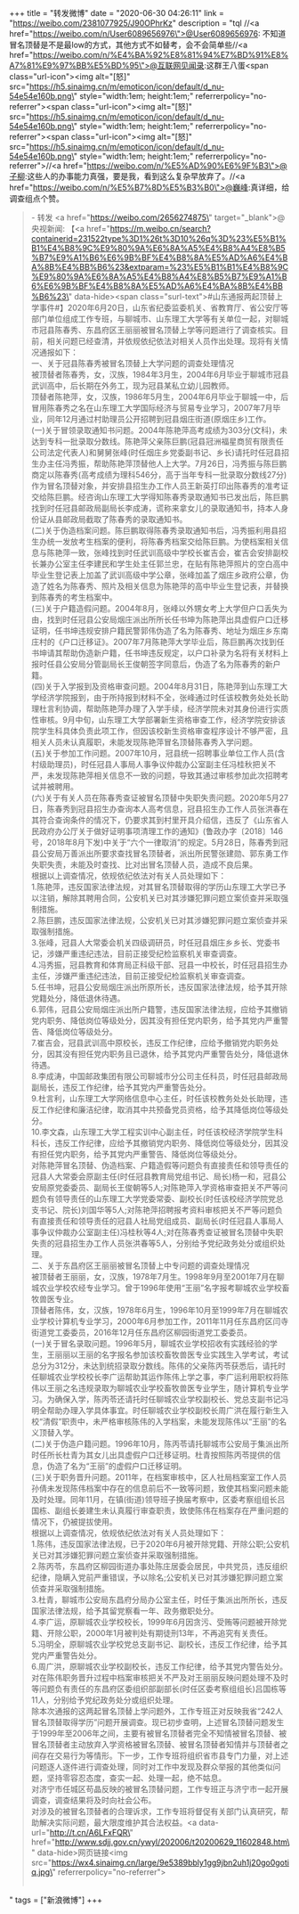 +++
title = "转发微博"
date = "2020-06-30 04:26:11"
link = "https://weibo.com/2381077925/J90OPhrKz"
description = "tql //<a href=\"https://weibo.com/n/User6089656976\">@User6089656976</a>: 不知道冒名顶替是不是最low的方式，其他方式不如替考，会不会简单些//<a href=\"https://weibo.com/n/%E4%BA%92%E8%81%94%E7%BD%91%E8%A7%81%E9%97%BB%E5%BD%95\">@互联网见闻录</a>:这群王八蛋<span class=\"url-icon\"><img alt=\"[怒]\" src=\"https://h5.sinaimg.cn/m/emoticon/icon/default/d_nu-54e54e160b.png\" style=\"width:1em; height:1em;\" referrerpolicy=\"no-referrer\"></span><span class=\"url-icon\"><img alt=\"[怒]\" src=\"https://h5.sinaimg.cn/m/emoticon/icon/default/d_nu-54e54e160b.png\" style=\"width:1em; height:1em;\" referrerpolicy=\"no-referrer\"></span><span class=\"url-icon\"><img alt=\"[怒]\" src=\"https://h5.sinaimg.cn/m/emoticon/icon/default/d_nu-54e54e160b.png\" style=\"width:1em; height:1em;\" referrerpolicy=\"no-referrer\"></span>//<a href=\"https://weibo.com/n/%E5%AD%90%E6%9F%B3\">@子柳</a>:这些人的办事能力真强，要是我，看到这么复杂早放弃了。//<a href=\"https://weibo.com/n/%E5%B7%8D%E5%B3%B0\">@巍峰</a>:真详细，给调查组点个赞。<br><blockquote> - 转发 <a href=\"https://weibo.com/2656274875\" target=\"_blank\">@央视新闻</a>: 【<a href=\"https://m.weibo.cn/search?containerid=231522type%3D1%26t%3D10%26q%3D%23%E5%B1%B1%E4%B8%9C%E9%80%9A%E6%8A%A5%E4%B8%A4%E8%B5%B7%E9%A1%B6%E6%9B%BF%E4%B8%8A%E5%AD%A6%E4%BA%8B%E4%BB%B6%23&extparam=%23%E5%B1%B1%E4%B8%9C%E9%80%9A%E6%8A%A5%E4%B8%A4%E8%B5%B7%E9%A1%B6%E6%9B%BF%E4%B8%8A%E5%AD%A6%E4%BA%8B%E4%BB%B6%23\" data-hide><span class=\"surl-text\">#山东通报两起顶替上学事件#</span></a>】2020年6月20日，山东省纪委监委机关、省教育厅、省公安厅等部门单位组成工作专班，与聊城市、山东理工大学等有关单位一起，对聊城市冠县陈春秀、东昌府区王丽丽被冒名顶替上学等问题进行了调查核实。目前，相关问题已经查清，并依规依纪依法对相关人员作出处理。现将有关情况通报如下：<br>一、关于冠县陈春秀被冒名顶替上大学问题的调查处理情况<br>被顶替者陈春秀，女，汉族，1984年3月生，2004年6月毕业于聊城市冠县武训高中，后长期在外务工，现为冠县某私立幼儿园教师。<br>顶替者陈艳萍，女，汉族，1986年5月生，2004年6月毕业于聊城一中，后冒用陈春秀之名在山东理工大学国际经济与贸易专业学习，2007年7月毕业，同年12月通过村助理员公开招聘到冠县烟庄街道(原烟庄乡)工作。<br>(一)关于冒领录取通知书问题。2004年陈艳萍高考成绩为303分(文科)，未达到专科一批录取分数线。陈艳萍父亲陈巨鹏(冠县冠洲福星商贸有限责任公司法定代表人)和舅舅张峰(时任烟庄乡党委副书记、乡长)请托时任冠县招生办主任冯秀振，帮助陈艳萍顶替他人上大学。7月26日，冯秀振与陈巨鹏商定以陈春秀(高考成绩为理科546分，高于当年专科一批录取分数线27分)作为冒名顶替对象，并安排县招生办工作人员王新英打印出陈春秀的准考证交给陈巨鹏。经咨询山东理工大学得知陈春秀录取通知书已发出后，陈巨鹏找到时任冠县邮政局副局长李成涛，谎称来拿女儿的录取通知书，持本人身份证从县邮政局截取了陈春秀的录取通知书。<br>(二)关于伪造档案问题。陈巨鹏取得陈春秀录取通知书后，冯秀振利用县招生办统一发放考生档案的便利，将陈春秀档案交给陈巨鹏。为使档案相关信息与陈艳萍一致，张峰找到时任武训高级中学校长崔吉会，崔吉会安排副校长兼办公室主任李建民和学生处主任郭兰忠，在贴有陈艳萍照片的空白高中毕业生登记表上加盖了武训高级中学公章，张峰加盖了烟庄乡政府公章，伪造了姓名为陈春秀、照片及相关信息为陈艳萍的高中毕业生登记表，并替换到陈春秀的考生档案中。<br>(三)关于户籍造假问题。2004年8月，张峰以外甥女考上大学但户口丢失为由，找到时任冠县公安局烟庄派出所所长任书坤为陈艳萍出具虚假户口迁移证明，任书坤违规安排户籍民警郭伟伪造了名为陈春秀、地址为烟庄乡东南庄村的《户口迁移证》。2007年7月陈艳萍大学毕业后，陈巨鹏再次找到任书坤请其帮助伪造新户籍，任书坤违反规定，以户口补录为名将有关材料上报时任县公安局分管副局长王俊朝签字同意后，伪造了名为陈春秀的新户籍。<br>(四)关于入学报到及资格审查问题。2004年8月31日，陈艳萍到山东理工大学经济学院报到，由于所持报到材料不全，张峰通过时任该校教务处处长助理杜言利协调，帮助陈艳萍办理了入学手续，经济学院未对其身份进行实质性审核。9月中旬，山东理工大学部署新生资格审查工作，经济学院安排该院学生科具体负责此项工作，但因该校新生资格审查程序设计不够严密，且相关人员未认真履职，未能发现陈艳萍冒名顶替陈春秀入学问题。<br>(五)关于参加工作问题。2007年10月，冠县统一招聘事业单位工作人员(含村级助理员)，时任冠县人事局人事争议仲裁办公室副主任冯桂秋把关不严，未发现陈艳萍相关信息不一致的问题，导致其通过审核参加此次招聘考试并被聘用。<br>(六)关于有关人员在陈春秀查证被冒名顶替中失职失责问题。2020年5月27日，陈春秀到冠县招生办查询本人高考信息，冠县招生办工作人员张洪春在其符合查询条件的情况下，仍要求其到村里开具介绍信，违反了《山东省人民政府办公厅关于做好证明事项清理工作的通知》(鲁政办字〔2018〕146号，2018年8月下发)中关于“六个一律取消”的规定。5月28日，陈春秀到冠县公安局万善派出所要求查找冒名顶替者，派出所民警张建勋、郭东勇工作失职失责，未能及时查找、比对出冒名顶替人员，造成不良后果。<br>根据以上调查情况，依规依纪依法对有关人员处理如下：<br>1.陈艳萍，违反国家法律法规，对其冒名顶替取得的学历山东理工大学已予以注销，解除其聘用合同，公安机关已对其涉嫌犯罪问题立案侦查并采取强制措施。<br>2.陈巨鹏，违反国家法律法规，公安机关已对其涉嫌犯罪问题立案侦查并采取强制措施。<br>3.张峰，冠县人大常委会机关四级调研员，时任冠县烟庄乡乡长、党委书记，涉嫌严重违纪违法，目前正接受纪检监察机关审查调查。<br>4.冯秀振，冠县教育和体育局正科级干部、冠县一中校长，时任冠县招生办主任，涉嫌严重违纪违法，目前正接受纪检监察机关审查调查。<br>5.任书坤，冠县公安局烟庄派出所原所长，违反国家法律法规，给予其开除党籍处分，降低退休待遇。<br>6.郭伟，冠县公安局烟庄派出所户籍警，违反国家法律法规，应给予其撤销党内职务、降低岗位等级处分，因其没有担任党内职务，给予其党内严重警告、降低岗位等级处分。<br>7.崔吉会，冠县武训高中原校长，违反工作纪律，应给予撤销党内职务处分，因其没有担任党内职务且已退休，给予其党内严重警告处分，降低退休待遇。<br>8.李成涛，中国邮政集团有限公司聊城市分公司主任科员，时任冠县邮政局副局长，违反工作纪律，给予其党内严重警告处分。<br>9.杜言利，山东理工大学网络信息中心主任，时任该校教务处处长助理，违反工作纪律和廉洁纪律，取消其中共预备党员资格，给予其降低岗位等级处分。<br>10.李文森，山东理工大学工程实训中心副主任，时任该校经济学院学生科科长，违反工作纪律，应给予其撤销党内职务、降低岗位等级处分，因其没有担任党内职务，给予其党内严重警告、降低岗位等级处分。<br>对陈艳萍冒名顶替、伪造档案、户籍造假等问题负有直接责任和领导责任的冠县人大常委会原副主任(时任冠县教育局党组书记、局长)杨一和，冠县公安局原党委委员、副局长王俊朝等5人;对陈艳萍入学资格审查把关不严等问题负有领导责任的山东理工大学党委常委、副校长(时任该校经济学院党总支书记、院长)刘国华等5人;对陈艳萍招聘报考资料审核把关不严等问题负有直接责任和领导责任的冠县人社局党组成员、副局长(时任冠县人事局人事争议仲裁办公室副主任)冯桂秋等4人;对在陈春秀查证被冒名顶替中失职失责的冠县招生办工作人员张洪春等5人，分别给予党纪政务处分或组织处理。<br>二、关于东昌府区王丽丽被冒名顶替上中专问题的调查处理情况<br>被顶替者王丽丽，女，汉族，1978年7月生。1998年9月至2001年7月在聊城农业学校农经专业学习。曾于1996年使用“王丽”名字报考聊城农业学校畜牧兽医专业。<br>顶替者陈伟，女，汉族，1978年6月生，1996年10月至1999年7月在聊城农业学校计算机专业学习，2000年6月参加工作，2011年11月任东昌府区闫寺街道党工委委员，2016年12月任东昌府区柳园街道党工委委员。<br>(一)关于冒名录取问题。1996年5月，聊城农业学校招收有实践经验的学生，王丽丽以王丽的名字报名参加该校畜牧兽医专业实践生入学考试，考试总分为312分，未达到统招录取分数线。陈伟的父亲陈丙苓获悉后，请托时任聊城农业学校校长李广运帮助其运作陈伟上学之事，李广运利用职权将陈伟以王丽之名违规录取为聊城农业学校畜牧兽医专业学生，随计算机专业学习。为确保入学，陈丙苓还请托时任聊城农业学校副校长、党总支副书记冯明全帮助办理入学具体事宜。时任聊城农业学校副校长周广洪在履行新生入校“清假”职责中，未严格审核陈伟的入学档案，未能发现陈伟以“王丽”的名义顶替入学。<br>(二)关于伪造户籍问题。1996年10月，陈丙苓请托聊城市公安局于集派出所时任所长杜青为其女儿出具虚假户口迁移证明。杜青按照陈丙苓提供的信息，伪造了名为“王丽”的虚假户口迁移证明。<br>(三)关于职务晋升问题。2011年，在档案审核中，区人社局档案室工作人员孙倩未发现陈伟档案中存在的信息前后不一致等问题，致使其档案问题未能及时处理。同年11月，在镇(街道)领导班子换届考察中，区委考察组组长吕国栋、副组长姜建生未认真履行审查职责，致使陈伟在档案存在严重问题的情况下，仍被提拔使用。<br>根据以上调查情况，依规依纪依法对有关人员处理如下：<br>1.陈伟，违反国家法律法规，已于2020年6月被开除党籍、开除公职;公安机关已对其涉嫌犯罪问题立案侦查并采取强制措施。<br>2.陈丙苓，东昌府区柳园街道办事处陈庄居委会居民，中共党员，违反组织纪律，隐瞒入党前严重错误，予以除名;公安机关已对其涉嫌犯罪问题立案侦查并采取强制措施。<br>3.杜青，聊城市公安局东昌府分局办公室主任，时任于集派出所所长，违反国家法律法规，给予其留党察看一年、政务撤职处分。<br>4.李广运，原聊城农业学校校长，1999年6月因贪污、受贿等问题被开除党籍、开除公职，2000年1月被判处有期徒刑13年，不再追究有关责任。<br>5.冯明全，原聊城农业学校党总支副书记、副校长，违反工作纪律，给予其党内严重警告处分。<br>6.周广洪，原聊城农业学校副校长，违反工作纪律，给予其党内警告处分。<br>对在陈伟职务晋升过程中档案审核把关不严及对王丽丽反映问题处理不及时等问题负有责任的东昌府区委组织部副部长(时任区委考察组组长)吕国栋等11人，分别给予党纪政务处分或组织处理。<br>除本次通报的这两起冒名顶替上学问题外，工作专班正对反映我省“242人冒名顶替取得学历”问题开展调查。现已初步查明，上述冒名顶替问题发生于1999年至2006年之间，主要有被冒名顶替者完全不知情被冒名顶替、被冒名顶替者主动放弃入学资格被冒名顶替、被冒名顶替者知情并与顶替者之间存在交易行为等情形。下一步，工作专班将组织省市县专门力量，对上述问题逐人逐件进行调查处理，同时对工作中发现及群众举报的其他类似问题，坚持零容忍态度，查实一起、处理一起，绝不姑息。<br>对济宁市任城区苟晶反映的被冒名顶替问题，工作专班正与济宁市一起开展调查，调查结果将及时向社会公布。<br>对涉及的被冒名顶替者的合理诉求，工作专班将督促有关部门认真研究，帮助解决实际问题，最大限度维护其合法权益。<a data-url=\"http://t.cn/A6LFxFQR\" href=\"http://www.sdjj.gov.cn/ywyl/202006/t20200629_11602848.htm\" data-hide>网页链接</a><img src=\"https://wx4.sinaimg.cn/large/9e5389bbly1gg9jbn2uh1j20go0gotiq.jpg\" referrerpolicy=\"no-referrer\"><br><br></blockquote>"
tags = ["新浪微博"]
+++
